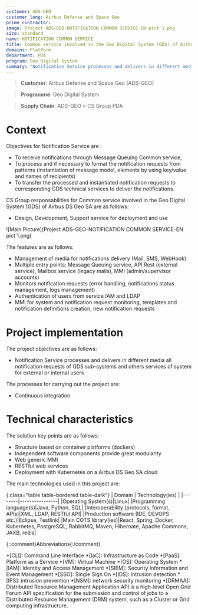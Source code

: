 ```yaml
---
customer: ADS-GEO
customer_long: Airbus Defense and Space Geo
prime_contractor: 
image: Project ADS-GEO-NOTIFICATION COMMON SERVICE-EN pict 1.png
size: standard
name: NOTIFICATION COMMON SERVICE
title: Common service involved in the Geo Digital System (GDS) of Airbus DS Geo SA
domains: Platform
department: PDA
program: Geo Digital System
summary: "Notification Service processes and delivers in different media all notification requests of GDS sub-systems and others services of system for external or internal users"
---
```


> __Customer__\: Airbus Defense and Space Geo (ADS-GEO)

> __Programme__\: Geo Digital System

> __Supply Chain__\: ADS-GEO >  CS Group PDA


# Context

Objectives for Notification Service are :
* To receive notifications through Message Queuing Common service,
* To process and if necessary to format the notification requests from patterns (instantiation of message model, elements by using key/value and names of recipients)
* To transfer the processed and instantiated notification requests to corresponding GDS technical services to deliver the notifications.

CS Group responsabilities for Common service involved in the Geo Digital System (GDS) of Airbus DS Geo SA are as follows:
* Design, Development, Support service for deployment and use

![Main Picture](Project ADS-GEO-NOTIFICATION COMMON SERVICE-EN pict 1.png)

The features are as follows:
* Management of media for notifications delivery (Mail, SMS, WebHook)
* Multiple entry points: Message Queuing service,  API Rest (external service), Mailbox service (legacy mails), MMI (admin/supervisor accounts)
* Monitors notification requests (error handling, notifications status management, logs management)
* Authentication of users from service IAM and LDAP
* MMI for system and notification request monitoring, templates and notification definitions creation, new notification requests

# Project implementation

The project objectives are as follows:
* Notification Service processes and delivers in different media all notification requests of GDS sub-systems and others services of system for external or internal users

The processes for carrying out the project are:
* Continuous integration

# Technical characteristics

The solution key points are as follows:
* Structure based on container platforms (dockers)
* Independent software components provide great modularity
* Web generic MMI
* RESTful web services
* Deployment with Kubernetes on a Airbus DS Geo SA cloud



The main technologies used in this project are:

{:class="table table-bordered table-dark"}
| Domain | Technology(ies) |
|--------|----------------|
|Operating System(s)|Linux|
|Programming language(s)|Java, Python, SQL|
|Interoperability (protocols, format, APIs)|XML, LDAP, RESTful API|
|Production software (IDE, DEVOPS etc.)|Eclipse, Testlink|
|Main COTS library(ies)|React, Spring, Docker, Kubernetes, PostgreSQL, RabbitMQ, Maven, Hibernate, Apache Commons, JAXB, redis|



{::comment}Abbreviations{:/comment}

*[CLI]: Command Line Interface
*[IaC]: Infrastructure as Code
*[PaaS]: Platform as a Service
*[VM]: Virtual Machine
*[OS]: Operating System
*[IAM]: Identity and Access Management
*[SIEM]: Security Information and Event Management
*[SSO]: Single Sign On
*[IDS]: intrusion detection
*[IPS]: intrusion prevention
*[NSM]: network security monitoring
*[DRMAA]: Distributed Resource Management Application API is a high-level Open Grid Forum API specification for the submission and control of jobs to a Distributed Resource Management (DRM) system, such as a Cluster or Grid computing infrastructure.
